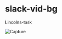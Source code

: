 # slack-vid-bg
Lincolns-task


![Capture](https://user-images.githubusercontent.com/44953808/121231242-d9d2ff00-c898-11eb-91fb-58503a3f1226.PNG)
